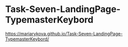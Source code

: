 # Task-Seven-LandingPage-TypemasterKeybord
https://mariarykova.github.io/Task-Seven-LandingPage-TypemasterKeybord/
